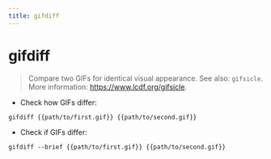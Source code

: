 ```yaml
---
title: gifdiff
---
```

# gifdiff

> Compare two GIFs for identical visual appearance.
> See also: `gifsicle`.
> More information: <https://www.lcdf.org/gifsicle>.

- Check how GIFs differ:

`gifdiff {{path/to/first.gif}} {{path/to/second.gif}}`

- Check if GIFs differ:

`gifdiff --brief {{path/to/first.gif}} {{path/to/second.gif}}`
